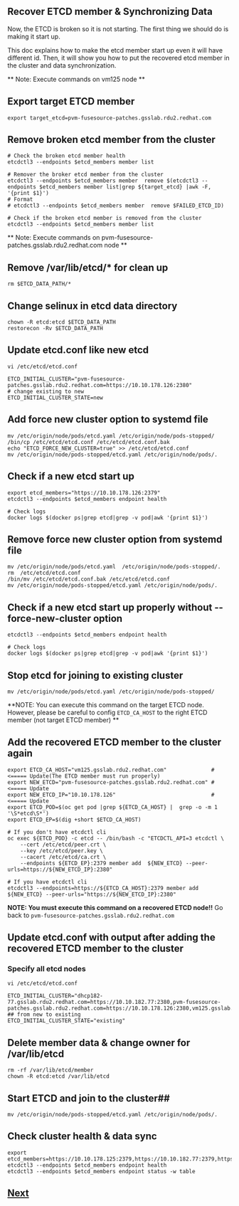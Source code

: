 Recover ETCD member & Synchronizing Data
-----------------------------------------

Now, the ETCD is broken so it is not starting. The first thing we should do is making it start up.

This doc explains how to make the etcd member start up even it will have different id. Then, it will show you how to put the recovered etcd member in the cluster and data synchronization.

** Note: Execute commands on vm125 node **

## Export target ETCD member ##
```
export target_etcd=pvm-fusesource-patches.gsslab.rdu2.redhat.com
```

## Remove broken etcd member from the cluster ##
```
# Check the broken etcd member health
etcdctl3 --endpoints $etcd_members member list

# Remover the broker etcd member from the cluster
etcdctl3 --endpoints $etcd_members member  remove $(etcdctl3 --endpoints $etcd_members member list|grep ${target_etcd} |awk -F, '{print $1}')
# Format
# etcdctl3 --endpoints $etcd_members member  remove $FAILED_ETCD_ID)

# Check if the broken etcd member is removed from the cluster
etcdctl3 --endpoints $etcd_members member list
````

** Note: Execute commands on pvm-fusesource-patches.gsslab.rdu2.redhat.com node **

## Remove /var/lib/etcd/* for clean up ##
```
rm $ETCD_DATA_PATH/*
```

## Change selinux in etcd data directory ##
```
chown -R etcd:etcd $ETCD_DATA_PATH
restorecon -Rv $ETCD_DATA_PATH
```

## Update etcd.conf like new etcd ##

```
vi /etc/etcd/etcd.conf

ETCD_INITIAL_CLUSTER="pvm-fusesource-patches.gsslab.rdu2.redhat.com=https://10.10.178.126:2380"
# change existing to new
ETCD_INITIAL_CLUSTER_STATE=new
```

## Add force new cluster option to systemd file ##
```
mv /etc/origin/node/pods/etcd.yaml /etc/origin/node/pods-stopped/
/bin/cp /etc/etcd/etcd.conf /etc/etcd/etcd.conf.bak
echo "ETCD_FORCE_NEW_CLUSTER=true" >> /etc/etcd/etcd.conf
mv /etc/origin/node/pods-stopped/etcd.yaml /etc/origin/node/pods/.
```
## Check if a new etcd start up ##
```
export etcd_members="https://10.10.178.126:2379"
etcdctl3 --endpoints $etcd_members endpoint health

# Check logs
docker logs $(docker ps|grep etcd|grep -v pod|awk '{print $1}')
```

## Remove force new cluster option from systemd file ##
```
mv /etc/origin/node/pods/etcd.yaml  /etc/origin/node/pods-stopped/.
rm  /etc/etcd/etcd.conf
/bin/mv /etc/etcd/etcd.conf.bak /etc/etcd/etcd.conf
mv /etc/origin/node/pods-stopped/etcd.yaml /etc/origin/node/pods/.
```

## Check if a new etcd start up properly without --force-new-cluster option ##
```
etcdctl3 --endpoints $etcd_members endpoint health

# Check logs
docker logs $(docker ps|grep etcd|grep -v pod|awk '{print $1}')
```

## Stop etcd for joining to existing cluster
```
mv /etc/origin/node/pods/etcd.yaml /etc/origin/node/pods-stopped/
```

**NOTE: You can execute this command on the target ETCD node. However, please be careful to config `ETCD_CA_HOST` to the right ETCD member (not target ETCD member) **

## Add the recovered ETCD member to the cluster again ##
```
export ETCD_CA_HOST="vm125.gsslab.rdu2.redhat.com"              # <===== Update(The ETCD member must run properly)
export NEW_ETCD="pvm-fusesource-patches.gsslab.rdu2.redhat.com" # <===== Update
export NEW_ETCD_IP="10.10.178.126"                              # <===== Update
export ETCD_POD=$(oc get pod |grep ${ETCD_CA_HOST} |  grep -o -m 1 '\S*etcd\S*')
export ETCD_EP=$(dig +short $ETCD_CA_HOST)

# If you don't have etcdctl cli
oc exec ${ETCD_POD} -c etcd -- /bin/bash -c "ETCDCTL_API=3 etcdctl \
    --cert /etc/etcd/peer.crt \
    --key /etc/etcd/peer.key \
    --cacert /etc/etcd/ca.crt \
    --endpoints ${ETCD_EP}:2379 member add  ${NEW_ETCD} --peer-urls=https://${NEW_ETCD_IP}:2380"

# If you have etcdctl cli
etcdctl3 --endpoints=https://${ETCD_CA_HOST}:2379 member add  ${NEW_ETCD} --peer-urls="https://${NEW_ETCD_IP}:2380" 
```

**NOTE: You must execute this command on a recovered ETCD node!!**
Go back to `pvm-fusesource-patches.gsslab.rdu2.redhat.com` 

## Update etcd.conf with output after adding the recovered ETCD member to the cluster ##
### Specify all etcd nodes ###
```
vi /etc/etcd/etcd.conf

ETCD_INITIAL_CLUSTER="dhcp182-77.gsslab.rdu2.redhat.com=https://10.10.182.77:2380,pvm-fusesource-patches.gsslab.rdu2.redhat.com=https://10.10.178.126:2380,vm125.gsslab.rdu2.redhat.com=https://10.10.178.125:2380"
## from new to existing
ETCD_INITIAL_CLUSTER_STATE="existing"
```

## Delete member data & change owner for /var/lib/etcd ##
```
rm -rf /var/lib/etcd/member
chown -R etcd:etcd /var/lib/etcd
```

## Start ETCD and join to the cluster##
```
mv /etc/origin/node/pods-stopped/etcd.yaml /etc/origin/node/pods/.
```

## Check cluster health & data sync ##
```
export etcd_members=https://10.10.178.125:2379,https://10.10.182.77:2379,https://10.10.178.126:2379
etcdctl3 --endpoints $etcd_members endpoint health
etcdctl3 --endpoints $etcd_members endpoint status -w table
```

## [Next](../all_etcd_lost/break_etcd.md)

